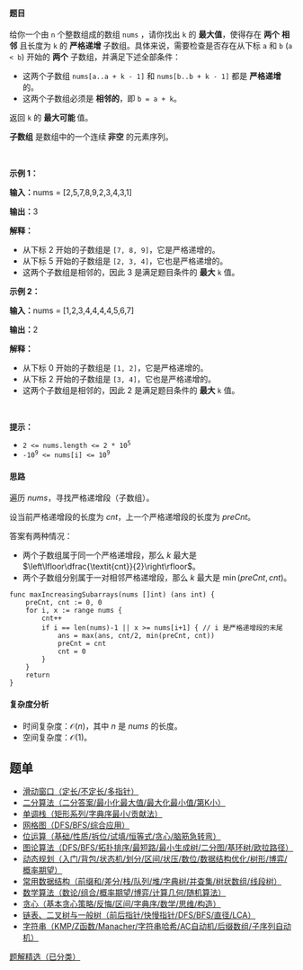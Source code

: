 #### 题目

<p>给你一个由 <code>n</code> 个整数组成的数组 <code>nums</code> ，请你找出 <code>k</code> 的 <strong>最大值</strong>，使得存在 <strong>两个</strong> <strong>相邻</strong> 且长度为 <code>k</code> 的 <strong>严格递增</strong> 子数组。具体来说，需要检查是否存在从下标 <code>a</code> 和 <code>b</code> (<code>a &lt; b</code>) 开始的 <strong>两个</strong> 子数组，并满足下述全部条件：</p>

<ul>
	<li>这两个子数组 <code>nums[a..a + k - 1]</code> 和 <code>nums[b..b + k - 1]</code> 都是 <strong>严格递增</strong> 的。</li>
	<li>这两个子数组必须是 <strong>相邻的</strong>，即 <code>b = a + k</code>。</li>
</ul>

<p>返回 <code>k</code> 的 <strong>最大可能 </strong>值。</p>

<p><strong>子数组</strong> 是数组中的一个连续<b> 非空</b> 的元素序列。</p>

<p>&nbsp;</p>

<p><strong class="example">示例 1：</strong></p>

<div class="example-block">
<p><strong>输入：</strong><span class="example-io">nums = [2,5,7,8,9,2,3,4,3,1]</span></p>

<p><strong>输出：</strong><span class="example-io">3</span></p>

<p><strong>解释：</strong></p>

<ul>
	<li>从下标 2 开始的子数组是 <code>[7, 8, 9]</code>，它是严格递增的。</li>
	<li>从下标 5 开始的子数组是 <code>[2, 3, 4]</code>，它也是严格递增的。</li>
	<li>这两个子数组是相邻的，因此 3 是满足题目条件的 <strong>最大</strong> <code>k</code> 值。</li>
</ul>
</div>

<p><strong class="example">示例 2：</strong></p>

<div class="example-block">
<p><strong>输入：</strong><span class="example-io">nums = [1,2,3,4,4,4,4,5,6,7]</span></p>

<p><strong>输出：</strong><span class="example-io">2</span></p>

<p><strong>解释：</strong></p>

<ul>
	<li>从下标 0 开始的子数组是 <code>[1, 2]</code>，它是严格递增的。</li>
	<li>从下标 2 开始的子数组是 <code>[3, 4]</code>，它也是严格递增的。</li>
	<li>这两个子数组是相邻的，因此 2 是满足题目条件的 <strong>最大</strong> <code>k</code> 值。</li>
</ul>
</div>

<p>&nbsp;</p>

<p><strong>提示：</strong></p>

<ul>
	<li><code>2 &lt;= nums.length &lt;= 2 * 10<sup>5</sup></code></li>
	<li><code>-10<sup>9</sup> &lt;= nums[i] &lt;= 10<sup>9</sup></code></li>
</ul>

#### 思路

遍历 $\textit{nums}$，寻找严格递增段（子数组）。

设当前严格递增段的长度为 $\textit{cnt}$，上一个严格递增段的长度为 $\textit{preCnt}$。

答案有两种情况：

- 两个子数组属于同一个严格递增段，那么 $k$ 最大是 $\left\lfloor\dfrac{\textit{cnt}}{2}\right\rfloor$。
- 两个子数组分别属于一对相邻严格递增段，那么 $k$ 最大是 $\min(\textit{preCnt}, \textit{cnt})$。

```
func maxIncreasingSubarrays(nums []int) (ans int) {
	preCnt, cnt := 0, 0
	for i, x := range nums {
		cnt++
		if i == len(nums)-1 || x >= nums[i+1] { // i 是严格递增段的末尾
			ans = max(ans, cnt/2, min(preCnt, cnt))
			preCnt = cnt
			cnt = 0
		}
	}
	return
}
```

#### 复杂度分析

- 时间复杂度：$\mathcal{O}(n)$，其中 $n$ 是 $\textit{nums}$ 的长度。
- 空间复杂度：$\mathcal{O}(1)$。

## 题单

- [滑动窗口（定长/不定长/多指针）](https://leetcode.cn/circle/discuss/0viNMK/)
- [二分算法（二分答案/最小化最大值/最大化最小值/第K小）](https://leetcode.cn/circle/discuss/SqopEo/)
- [单调栈（矩形系列/字典序最小/贡献法）](https://leetcode.cn/circle/discuss/9oZFK9/)
- [网格图（DFS/BFS/综合应用）](https://leetcode.cn/circle/discuss/YiXPXW/)
- [位运算（基础/性质/拆位/试填/恒等式/贪心/脑筋急转弯）](https://leetcode.cn/circle/discuss/dHn9Vk/)
- [图论算法（DFS/BFS/拓扑排序/最短路/最小生成树/二分图/基环树/欧拉路径）](https://leetcode.cn/circle/discuss/01LUak/)
- [动态规划（入门/背包/状态机/划分/区间/状压/数位/数据结构优化/树形/博弈/概率期望）](https://leetcode.cn/circle/discuss/tXLS3i/)
- [常用数据结构（前缀和/差分/栈/队列/堆/字典树/并查集/树状数组/线段树）](https://leetcode.cn/circle/discuss/mOr1u6/)
- [数学算法（数论/组合/概率期望/博弈/计算几何/随机算法）](https://leetcode.cn/circle/discuss/IYT3ss/)
- [贪心（基本贪心策略/反悔/区间/字典序/数学/思维/构造）](https://leetcode.cn/circle/discuss/g6KTKL/)
- [链表、二叉树与一般树（前后指针/快慢指针/DFS/BFS/直径/LCA）](https://leetcode.cn/circle/discuss/K0n2gO/)
- [字符串（KMP/Z函数/Manacher/字符串哈希/AC自动机/后缀数组/子序列自动机）](https://leetcode.cn/circle/discuss/SJFwQI/)

[题解精选（已分类）](https://github.com/EndlessCheng/codeforces-go/blob/master/leetcode/SOLUTIONS.md)